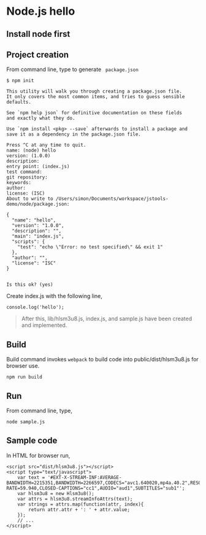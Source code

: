# Node.js hello

## Install node first

## Project creation
From command line, type to generate <code> package.json </code>
```
$ npm init
```

```
This utility will walk you through creating a package.json file.
It only covers the most common items, and tries to guess sensible defaults.

See `npm help json` for definitive documentation on these fields
and exactly what they do.

Use `npm install <pkg> --save` afterwards to install a package and
save it as a dependency in the package.json file.

Press ^C at any time to quit.
name: (node) hello
version: (1.0.0) 
description: 
entry point: (index.js) 
test command: 
git repository: 
keywords: 
author: 
license: (ISC) 
About to write to /Users/simon/Documents/workspace/jstools-demo/node/package.json:

{
  "name": "hello",
  "version": "1.0.0",
  "description": "",
  "main": "index.js",
  "scripts": {
    "test": "echo \"Error: no test specified\" && exit 1"
  },
  "author": "",
  "license": "ISC"
}


Is this ok? (yes) 
```

Create index.js with the following line,
```
console.log('hello');
```

<blockquote>
After this, lib/hlsm3u8.js, index.js, and sample.js have been created and implemented. 
</blockquote>

## Build
Build command invokes <code>webpack</code> to build code into public/dist/hlsm3u8.js for browser use.
```
npm run build
```

## Run

From command line, type,
```
node sample.js
```

## Sample code
In HTML for browser run,
```
<script src="dist/hlsm3u8.js"></script>
<script type="text/javascript">
    var text = '#EXT-X-STREAM-INF:AVERAGE-BANDWIDTH=2215351,BANDWIDTH=2266597,CODECS="avc1.640020,mp4a.40.2",RESOLUTION=960x540,FRAME-RATE=59.940,CLOSED-CAPTIONS="cc1",AUDIO="aud1",SUBTITLES="sub1"';
    var hlsm3u8 = new Hlsm3u8();
    var attrs = hlsm3u8.streamInfoAttrs(text);
    var strings = attrs.map(function(attr, index){
        return attr.attr + ': ' + attr.value;
    });
    // ...
</script>
```